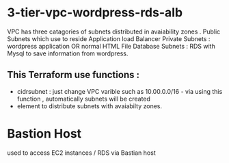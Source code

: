 ﻿# 3-tier-vpc-wordpress-rds-alb
VPC has three catagories  of subnets distributed in avaiability zones .
Public Subnets which use to reside Application load Balancer
Private Subnets : wordpress application OR normal HTML File
Database Subnets : RDS with Mysql to save information from wordpress.

## This Terraform use functions :
- cidrsubnet : just change VPC varible such as 10.00.0.0/16  - via using this function , automatically 
subnets will be created
- element to distribute subnets with avaiabilty zones.

# Bastion Host
used to access EC2 instances / RDS via Bastian host 


